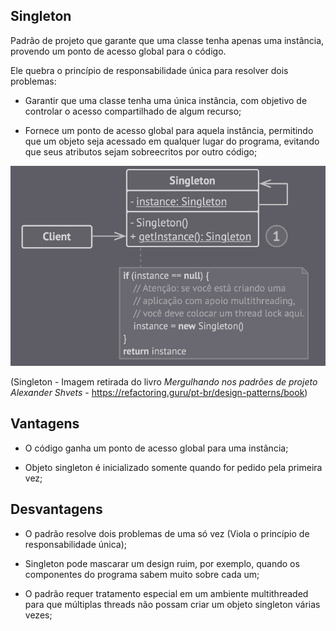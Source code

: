 ## Singleton

Padrão de projeto que garante que uma classe tenha apenas uma instância, provendo um ponto de acesso global para o código.

Ele quebra o princípio de responsabilidade única para resolver dois problemas: 

- Garantir que uma classe tenha uma única instância, com objetivo de controlar o acesso compartilhado de algum recurso;

- Fornece um ponto de acesso global para aquela instância, permitindo que um objeto seja acessado em qualquer lugar do programa, evitando que seus atributos sejam sobreecritos por outro código;


![Singleton](img/singleton.png)

(Singleton - Imagem retirada do livro *Mergulhando nos padrões de projeto Alexander Shvets* - https://refactoring.guru/pt-br/design-patterns/book)

## Vantagens

- O código ganha um ponto de acesso global para uma instância;

- Objeto singleton é inicializado somente quando for pedido pela primeira vez;

## Desvantagens

- O padrão resolve dois problemas de uma só vez (Viola o princípio de responsabilidade única);

- Singleton pode mascarar um design ruim, por exemplo, quando os componentes do programa sabem muito sobre
cada um;

- O padrão requer tratamento especial em um ambiente multithreaded para que múltiplas threads não possam criar um objeto singleton várias vezes;